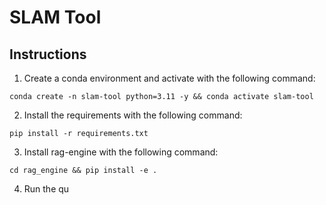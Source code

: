 # SLAM Tool

## Instructions
1. Create a conda environment and activate with the following command:
```
conda create -n slam-tool python=3.11 -y && conda activate slam-tool
```
2. Install the requirements with the following command:
```
pip install -r requirements.txt
```
3. Install rag-engine with the following command:
```
cd rag_engine && pip install -e .
```
4. Run the qu